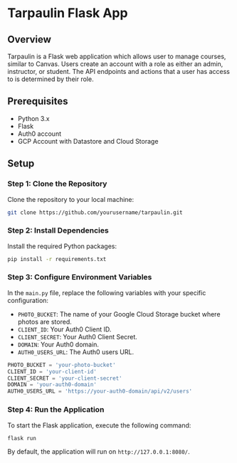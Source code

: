 # Tarpaulin Flask App

## Overview
Tarpaulin is a Flask web application which allows user to manage courses, similar to Canvas. Users create an account with a role as either an admin, instructor, or student. The API endpoints and actions that a user has access to is determined by their role.

## Prerequisites
- Python 3.x
- Flask
- Auth0 account
- GCP Account with Datastore and Cloud Storage

## Setup

### Step 1: Clone the Repository
Clone the repository to your local machine:
```bash
git clone https://github.com/yourusername/tarpaulin.git
```

### Step 2: Install Dependencies
Install the required Python packages:
```bash
pip install -r requirements.txt
```

### Step 3: Configure Environment Variables
In the `main.py` file, replace the following variables with your specific configuration:

- `PHOTO_BUCKET`: The name of your Google Cloud Storage bucket where photos are stored.
- `CLIENT_ID`: Your Auth0 Client ID.
- `CLIENT_SECRET`: Your Auth0 Client Secret.
- `DOMAIN`: Your Auth0 domain.
- `AUTH0_USERS_URL`: The Auth0 users URL.

```python
PHOTO_BUCKET = 'your-photo-bucket'
CLIENT_ID = 'your-client-id'
CLIENT_SECRET = 'your-client-secret'
DOMAIN = 'your-auth0-domain'
AUTH0_USERS_URL = 'https://your-auth0-domain/api/v2/users'
```

### Step 4: Run the Application
To start the Flask application, execute the following command:
```bash
flask run
```
By default, the application will run on `http://127.0.0.1:8080/`.
